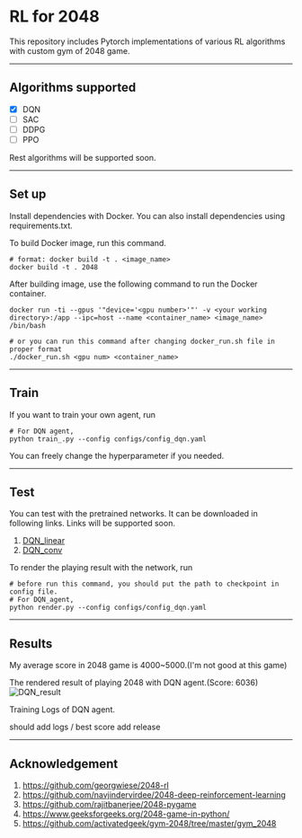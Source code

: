 # RL for 2048
This repository includes Pytorch implementations of various RL algorithms with custom gym of 2048 game.

---

## Algorithms supported

- [x] DQN
- [ ] SAC
- [ ] DDPG
- [ ] PPO

Rest algorithms will be supported soon.

---
## Set up

Install dependencies with Docker. You can also install dependencies using requirements.txt.

To build Docker image, run this command.
```
# format: docker build -t . <image_name>
docker build -t . 2048
```

After building image, use the following command to run the Docker container.
```
docker run -ti --gpus '"device='<gpu number>'"' -v <your working directory>:/app --ipc=host --name <container_name> <image_name> /bin/bash

# or you can run this command after changing docker_run.sh file in proper format
./docker_run.sh <gpu num> <container_name>
```
---
## Train
If you want to train your own agent, run
```
# For DQN agent,
python train_.py --config configs/config_dqn.yaml
```

You can freely change the hyperparameter if you needed.

---
## Test

You can test with the pretrained networks.
It can be downloaded in following links.
Links will be supported soon.

1. [DQN_linear]()
2. [DQN_conv]()


To render the playing result with the network, run
```
# before run this command, you should put the path to checkpoint in config file.
# For DQN_agent,
python render.py --config configs/config_dqn.yaml

```

---
## Results
My average score in 2048 game is  4000~5000.(I'm not good at this game) 

The rendered result of playing 2048 with DQN agent.(Score: 6036)
![DQN_result](./gifs/game_play_dqn.gif)

Training Logs of DQN agent.

should add logs / best score 
add release



---
## Acknowledgement
1. https://github.com/georgwiese/2048-rl
2. https://github.com/navjindervirdee/2048-deep-reinforcement-learning
3. https://github.com/rajitbanerjee/2048-pygame
4. https://www.geeksforgeeks.org/2048-game-in-python/
5. https://github.com/activatedgeek/gym-2048/tree/master/gym_2048
